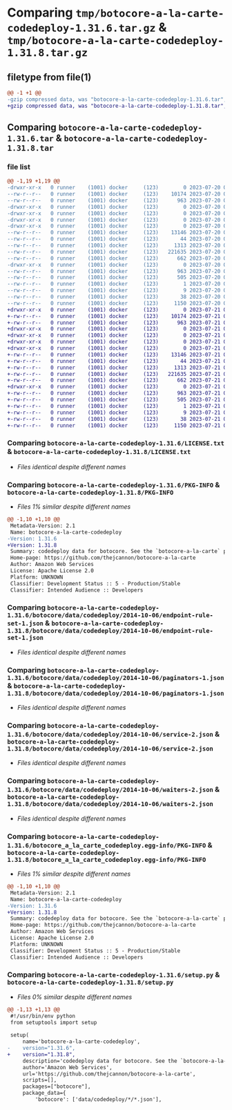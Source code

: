 # Comparing `tmp/botocore-a-la-carte-codedeploy-1.31.6.tar.gz` & `tmp/botocore-a-la-carte-codedeploy-1.31.8.tar.gz`

## filetype from file(1)

```diff
@@ -1 +1 @@
-gzip compressed data, was "botocore-a-la-carte-codedeploy-1.31.6.tar", last modified: Thu Jul 20 01:20:06 2023, max compression
+gzip compressed data, was "botocore-a-la-carte-codedeploy-1.31.8.tar", last modified: Fri Jul 21 01:21:15 2023, max compression
```

## Comparing `botocore-a-la-carte-codedeploy-1.31.6.tar` & `botocore-a-la-carte-codedeploy-1.31.8.tar`

### file list

```diff
@@ -1,19 +1,19 @@
-drwxr-xr-x   0 runner    (1001) docker     (123)        0 2023-07-20 01:20:06.702571 botocore-a-la-carte-codedeploy-1.31.6/
--rw-r--r--   0 runner    (1001) docker     (123)    10174 2023-07-20 01:20:06.000000 botocore-a-la-carte-codedeploy-1.31.6/LICENSE.txt
--rw-r--r--   0 runner    (1001) docker     (123)      963 2023-07-20 01:20:06.698571 botocore-a-la-carte-codedeploy-1.31.6/PKG-INFO
-drwxr-xr-x   0 runner    (1001) docker     (123)        0 2023-07-20 01:20:06.698571 botocore-a-la-carte-codedeploy-1.31.6/botocore/
-drwxr-xr-x   0 runner    (1001) docker     (123)        0 2023-07-20 01:20:06.698571 botocore-a-la-carte-codedeploy-1.31.6/botocore/data/
-drwxr-xr-x   0 runner    (1001) docker     (123)        0 2023-07-20 01:20:06.698571 botocore-a-la-carte-codedeploy-1.31.6/botocore/data/codedeploy/
-drwxr-xr-x   0 runner    (1001) docker     (123)        0 2023-07-20 01:20:06.698571 botocore-a-la-carte-codedeploy-1.31.6/botocore/data/codedeploy/2014-10-06/
--rw-r--r--   0 runner    (1001) docker     (123)    13146 2023-07-20 01:19:55.000000 botocore-a-la-carte-codedeploy-1.31.6/botocore/data/codedeploy/2014-10-06/endpoint-rule-set-1.json
--rw-r--r--   0 runner    (1001) docker     (123)       44 2023-07-20 01:19:55.000000 botocore-a-la-carte-codedeploy-1.31.6/botocore/data/codedeploy/2014-10-06/examples-1.json
--rw-r--r--   0 runner    (1001) docker     (123)     1313 2023-07-20 01:19:55.000000 botocore-a-la-carte-codedeploy-1.31.6/botocore/data/codedeploy/2014-10-06/paginators-1.json
--rw-r--r--   0 runner    (1001) docker     (123)   221635 2023-07-20 01:19:55.000000 botocore-a-la-carte-codedeploy-1.31.6/botocore/data/codedeploy/2014-10-06/service-2.json
--rw-r--r--   0 runner    (1001) docker     (123)      662 2023-07-20 01:19:55.000000 botocore-a-la-carte-codedeploy-1.31.6/botocore/data/codedeploy/2014-10-06/waiters-2.json
-drwxr-xr-x   0 runner    (1001) docker     (123)        0 2023-07-20 01:20:06.698571 botocore-a-la-carte-codedeploy-1.31.6/botocore_a_la_carte_codedeploy.egg-info/
--rw-r--r--   0 runner    (1001) docker     (123)      963 2023-07-20 01:20:06.000000 botocore-a-la-carte-codedeploy-1.31.6/botocore_a_la_carte_codedeploy.egg-info/PKG-INFO
--rw-r--r--   0 runner    (1001) docker     (123)      505 2023-07-20 01:20:06.000000 botocore-a-la-carte-codedeploy-1.31.6/botocore_a_la_carte_codedeploy.egg-info/SOURCES.txt
--rw-r--r--   0 runner    (1001) docker     (123)        1 2023-07-20 01:20:06.000000 botocore-a-la-carte-codedeploy-1.31.6/botocore_a_la_carte_codedeploy.egg-info/dependency_links.txt
--rw-r--r--   0 runner    (1001) docker     (123)        9 2023-07-20 01:20:06.000000 botocore-a-la-carte-codedeploy-1.31.6/botocore_a_la_carte_codedeploy.egg-info/top_level.txt
--rw-r--r--   0 runner    (1001) docker     (123)       38 2023-07-20 01:20:06.702571 botocore-a-la-carte-codedeploy-1.31.6/setup.cfg
--rw-r--r--   0 runner    (1001) docker     (123)     1150 2023-07-20 01:20:06.000000 botocore-a-la-carte-codedeploy-1.31.6/setup.py
+drwxr-xr-x   0 runner    (1001) docker     (123)        0 2023-07-21 01:21:15.170809 botocore-a-la-carte-codedeploy-1.31.8/
+-rw-r--r--   0 runner    (1001) docker     (123)    10174 2023-07-21 01:21:14.000000 botocore-a-la-carte-codedeploy-1.31.8/LICENSE.txt
+-rw-r--r--   0 runner    (1001) docker     (123)      963 2023-07-21 01:21:15.170809 botocore-a-la-carte-codedeploy-1.31.8/PKG-INFO
+drwxr-xr-x   0 runner    (1001) docker     (123)        0 2023-07-21 01:21:15.170809 botocore-a-la-carte-codedeploy-1.31.8/botocore/
+drwxr-xr-x   0 runner    (1001) docker     (123)        0 2023-07-21 01:21:15.170809 botocore-a-la-carte-codedeploy-1.31.8/botocore/data/
+drwxr-xr-x   0 runner    (1001) docker     (123)        0 2023-07-21 01:21:15.170809 botocore-a-la-carte-codedeploy-1.31.8/botocore/data/codedeploy/
+drwxr-xr-x   0 runner    (1001) docker     (123)        0 2023-07-21 01:21:15.170809 botocore-a-la-carte-codedeploy-1.31.8/botocore/data/codedeploy/2014-10-06/
+-rw-r--r--   0 runner    (1001) docker     (123)    13146 2023-07-21 01:21:06.000000 botocore-a-la-carte-codedeploy-1.31.8/botocore/data/codedeploy/2014-10-06/endpoint-rule-set-1.json
+-rw-r--r--   0 runner    (1001) docker     (123)       44 2023-07-21 01:21:06.000000 botocore-a-la-carte-codedeploy-1.31.8/botocore/data/codedeploy/2014-10-06/examples-1.json
+-rw-r--r--   0 runner    (1001) docker     (123)     1313 2023-07-21 01:21:06.000000 botocore-a-la-carte-codedeploy-1.31.8/botocore/data/codedeploy/2014-10-06/paginators-1.json
+-rw-r--r--   0 runner    (1001) docker     (123)   221635 2023-07-21 01:21:06.000000 botocore-a-la-carte-codedeploy-1.31.8/botocore/data/codedeploy/2014-10-06/service-2.json
+-rw-r--r--   0 runner    (1001) docker     (123)      662 2023-07-21 01:21:06.000000 botocore-a-la-carte-codedeploy-1.31.8/botocore/data/codedeploy/2014-10-06/waiters-2.json
+drwxr-xr-x   0 runner    (1001) docker     (123)        0 2023-07-21 01:21:15.170809 botocore-a-la-carte-codedeploy-1.31.8/botocore_a_la_carte_codedeploy.egg-info/
+-rw-r--r--   0 runner    (1001) docker     (123)      963 2023-07-21 01:21:15.000000 botocore-a-la-carte-codedeploy-1.31.8/botocore_a_la_carte_codedeploy.egg-info/PKG-INFO
+-rw-r--r--   0 runner    (1001) docker     (123)      505 2023-07-21 01:21:15.000000 botocore-a-la-carte-codedeploy-1.31.8/botocore_a_la_carte_codedeploy.egg-info/SOURCES.txt
+-rw-r--r--   0 runner    (1001) docker     (123)        1 2023-07-21 01:21:15.000000 botocore-a-la-carte-codedeploy-1.31.8/botocore_a_la_carte_codedeploy.egg-info/dependency_links.txt
+-rw-r--r--   0 runner    (1001) docker     (123)        9 2023-07-21 01:21:15.000000 botocore-a-la-carte-codedeploy-1.31.8/botocore_a_la_carte_codedeploy.egg-info/top_level.txt
+-rw-r--r--   0 runner    (1001) docker     (123)       38 2023-07-21 01:21:15.170809 botocore-a-la-carte-codedeploy-1.31.8/setup.cfg
+-rw-r--r--   0 runner    (1001) docker     (123)     1150 2023-07-21 01:21:14.000000 botocore-a-la-carte-codedeploy-1.31.8/setup.py
```

### Comparing `botocore-a-la-carte-codedeploy-1.31.6/LICENSE.txt` & `botocore-a-la-carte-codedeploy-1.31.8/LICENSE.txt`

 * *Files identical despite different names*

### Comparing `botocore-a-la-carte-codedeploy-1.31.6/PKG-INFO` & `botocore-a-la-carte-codedeploy-1.31.8/PKG-INFO`

 * *Files 1% similar despite different names*

```diff
@@ -1,10 +1,10 @@
 Metadata-Version: 2.1
 Name: botocore-a-la-carte-codedeploy
-Version: 1.31.6
+Version: 1.31.8
 Summary: codedeploy data for botocore. See the `botocore-a-la-carte` package for more info.
 Home-page: https://github.com/thejcannon/botocore-a-la-carte
 Author: Amazon Web Services
 License: Apache License 2.0
 Platform: UNKNOWN
 Classifier: Development Status :: 5 - Production/Stable
 Classifier: Intended Audience :: Developers
```

### Comparing `botocore-a-la-carte-codedeploy-1.31.6/botocore/data/codedeploy/2014-10-06/endpoint-rule-set-1.json` & `botocore-a-la-carte-codedeploy-1.31.8/botocore/data/codedeploy/2014-10-06/endpoint-rule-set-1.json`

 * *Files identical despite different names*

### Comparing `botocore-a-la-carte-codedeploy-1.31.6/botocore/data/codedeploy/2014-10-06/paginators-1.json` & `botocore-a-la-carte-codedeploy-1.31.8/botocore/data/codedeploy/2014-10-06/paginators-1.json`

 * *Files identical despite different names*

### Comparing `botocore-a-la-carte-codedeploy-1.31.6/botocore/data/codedeploy/2014-10-06/service-2.json` & `botocore-a-la-carte-codedeploy-1.31.8/botocore/data/codedeploy/2014-10-06/service-2.json`

 * *Files identical despite different names*

### Comparing `botocore-a-la-carte-codedeploy-1.31.6/botocore/data/codedeploy/2014-10-06/waiters-2.json` & `botocore-a-la-carte-codedeploy-1.31.8/botocore/data/codedeploy/2014-10-06/waiters-2.json`

 * *Files identical despite different names*

### Comparing `botocore-a-la-carte-codedeploy-1.31.6/botocore_a_la_carte_codedeploy.egg-info/PKG-INFO` & `botocore-a-la-carte-codedeploy-1.31.8/botocore_a_la_carte_codedeploy.egg-info/PKG-INFO`

 * *Files 1% similar despite different names*

```diff
@@ -1,10 +1,10 @@
 Metadata-Version: 2.1
 Name: botocore-a-la-carte-codedeploy
-Version: 1.31.6
+Version: 1.31.8
 Summary: codedeploy data for botocore. See the `botocore-a-la-carte` package for more info.
 Home-page: https://github.com/thejcannon/botocore-a-la-carte
 Author: Amazon Web Services
 License: Apache License 2.0
 Platform: UNKNOWN
 Classifier: Development Status :: 5 - Production/Stable
 Classifier: Intended Audience :: Developers
```

### Comparing `botocore-a-la-carte-codedeploy-1.31.6/setup.py` & `botocore-a-la-carte-codedeploy-1.31.8/setup.py`

 * *Files 0% similar despite different names*

```diff
@@ -1,13 +1,13 @@
 #!/usr/bin/env python
 from setuptools import setup
 
 setup(
     name='botocore-a-la-carte-codedeploy',
-    version="1.31.6",
+    version="1.31.8",
     description='codedeploy data for botocore. See the `botocore-a-la-carte` package for more info.',
     author='Amazon Web Services',
     url='https://github.com/thejcannon/botocore-a-la-carte',
     scripts=[],
     packages=["botocore"],
     package_data={
         'botocore': ['data/codedeploy/*/*.json'],
```

